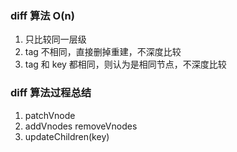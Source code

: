 ### diff 算法 O(n)

1. 只比较同一层级
2. tag 不相同，直接删掉重建，不深度比较
3. tag 和 key 都相同，则认为是相同节点，不深度比较

### diff 算法过程总结

1. patchVnode
2. addVnodes  removeVnodes
3. updateChildren(key)
 